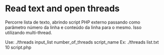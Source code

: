# Read text and open threads
Percorre lista de texto, abrindo script PHP externo passando como parâmetro número da linha e conteúdo da linha para o mesmo. Isso utilizando multi-thread.

 Use: ./threads input_list number_of_threads script_name
  Ex: ./threads list.txt 10 script.php
